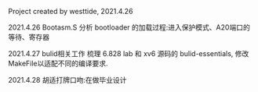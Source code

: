 Project created by westtide, 2021.4.26

2021.4.26
Bootasm.S
分析 bootloader 的加载过程:进入保护模式、A20端口的等待、寄存器

2021.4.27
bulid相关工作
梳理 6.828 lab 和 xv6 源码的 bulid-essentials, 修改MakeFile以适配不同的编译要求.


2021.4.28
胡适打牌口吻:在做毕业设计

